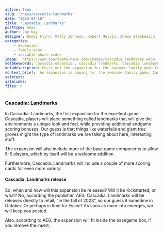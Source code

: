 ```yaml
---
active: true
slug: "/news/cascadia-landmarks"
date: "2023-04-18"
title: "Cascadia: Landmarks"
posttype: news
author: Jay Kay
designer: Randy Flynn, Molly Johnson, Robert Melvin, Shawn Stankewich
categories: 
    - expansion
    - family-game
    - variable-phase-order
image:  https://www.boardgame-news.com/images/cascadia_landmarks.webp
metakeywords: cascadia expansion, cascadia landmarks, cascadia landmarks release 
metadescription: Check out the expansion for the awesome family game Cascadia.
content_brief:  An expansion is coming for the awesome family game, Cascadia. It will add player support up to 6 players, among other things. Check it out.
saletext:
salelinks: 
files: 0
---
```


### Cascadia: Landmarks
In Cascadia: Landmarks, the first expansion for the excellent game Cascadia, players will place something called landmarks that will give the environments a unique look and feel, while providing additional endgame scoring bonuses. Our guess is that things like waterfalls and giant tree groves might the type of landmarks we are talking about here, interesting stuff.

The expansion will also include more of the base game components to allow 5-6 players, which by itself will be a welcome addition.

Furthermore, Cascadia: Landmarks will include a couple of more scoring cards for even more variety!

#### Cascadia: Landmarks release
So, when and how will this expansion be released? Will it be Kickstarted, or what? No, according the publisher, AEG, Cascadia: Landmarks will be releases directly to retail, "in the fall of 2023", so our guess it sometime in October. Or perhaps in time for Essen? As soon as more info emerges, we will keep you posted.

Also, according to AEG, the expansion will fit inside the basegame box, if you remove the insert.



